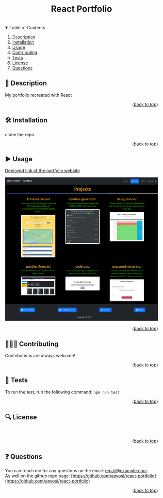 
<a id="readme-top"></a>
<div align="center">
<h1 align="center">React Portfolio</h1>
<a href="https://github.com/apyosi/react-portfolio/graphs/contributors"><img src="https://img.shields.io/github/contributors/apyosi/react-portfolio.svg?style=for-the-badge" alt=""></a>
<a href="https://github.com/apyosi/react-portfolio/network/members"><img src="https://img.shields.io/github/forks/apyosi/react-portfolio.svg?style=for-the-badge" alt=""></a>
<a href="https://github.com/apyosi/react-portfolio/stargazers"><img src="https://img.shields.io/github/stars/apyosi/react-portfolio.svg?style=for-the-badge" alt=""></a>
<a href="https://github.com/apyosi/react-portfolio/issues"><img src="https://img.shields.io/github/issues/apyosi/react-portfolio.svg?style=for-the-badge" alt=""></a>
<a href="https://opensource.org/licenses/MIT"><img src="https://img.shields.io/badge/License-MIT-yellow.svg" alt=""></a>
</div>
<details open>
  <summary>Table of Contents</summary>
  <ol>
    <li><a href="#description">Description</a></li>
    <li><a href="#installation">Installation</a></li>
    <li><a href="#usage">Usage</a></li>
    <li><a href="#contributing">Contributing</a></li>
    <li><a href="#tests">Tests</a></li>
    <li><a href="#license">License</a></li>
    <li><a href="#questions">Questions</a></li>
  </ol>
</details>

<h2 id="description">🧾 Description</h2>

My portfolio recreated with React

<p align="right">(<a href="#readme-top">back to top</a>)</p>

<h2 id="installation">🛠️ Installation</h2>

clone the repo

<p align="right">(<a href="#readme-top">back to top</a>)</p>

<h2 id="usage">▶️ Usage</h2>

[Deployed link of the portfolio website](https://apyosi.github.io/react-portfolio/)

<a href="https://apyosi.github.io/react-portfolio/" target="_blank" rel="nofollow noreferrer"><img src="./demo/image.png" alt="portfolio image" /></a>


<p align="right">(<a href="#readme-top">back to top</a>)</p>

<h2 id="contributing">🧑🏻‍🔧 Contributing</h2>

Contributions are always welcome!

<p align="right">(<a href="#readme-top">back to top</a>)</p>

<h2 id="tests">🧪 Tests</h2>

To run the test, run the following command: ```npm run test```

<p align="right">(<a href="#readme-top">back to top</a>)</p>

<h2 id="license">🔍 License</h2>

<a href="https://opensource.org/licenses/MIT"><img src="https://img.shields.io/badge/License-MIT-yellow.svg" alt=""></a>

<p align="right">(<a href="#readme-top">back to top</a>)</p>

<h2 id="questions">❓ Questions</h2>

You can reach me for any questions on the email: email@example.com<br>
As well on the github repo page: [https://github.com/apyosi/react-portfolio](https://github.com/apyosi/react-portfolio)

<p align="right">(<a href="#readme-top">back to top</a>)</p>
